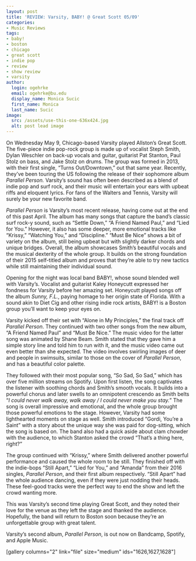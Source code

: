```yaml
---
layout: post
title: 'REVIEW: Varsity, BABY! @ Great Scott 05/09'
categories:
- Music Reviews
tags:
- baby!
- boston
- chicago
- great scott
- indie pop
- review
- show review
- varsity
author:
  login: ogehrke
  email: ogehrke@bu.edu
  display_name: Monica Sucic
  first_name: Monica
  last_name: Sucic
image:
  src: /assets/use-this-one-636x424.jpg
  alt: post lead image
---
```

On Wednesday May 9, Chicago-based Varsity played Allston’s Great Scott. The five-piece indie pop-rock group is made up of vocalist Steph Smith, Dylan Weschler on back-up vocals and guitar, guitarist Pat Stanton, Paul Stolz on bass, and Jake Stolz on drums. The group was formed in 2013, with their first single, “Turns Out/Downtown,” out that same year. Recently, they’ve been touring the US following the release of their sophomore album _Parallel Person._ Varsity’s sound has often been described as a blend of indie pop and surf rock, and their music will entertain your ears with upbeat riffs and eloquent lyrics. For fans of the Walters and Tennis, Varsity will surely be your new favorite band.

_Parallel Person_ is Varsity’s most recent release, having come out at the end of this past April. The album has many songs that capture the band’s classic surf rock-y sound, such as “Settle Down,” “A Friend Named Paul,” and “Lied for You.” However, it also has some deeper, more emotional tracks like “Krissy,” “Watching You,” and “Discipline.” “Must Be Nice” shows a bit of variety on the album, still being upbeat but with slightly darker chords and unique bridges. Overall, the album showcases Smith’s beautiful vocals and the musical dexterity of the whole group. It builds on the strong foundation of their 2015 self-titled album and proves that they’re able to try new tactics while still maintaining their individual sound.

Opening for the night was local band BABY!, whose sound blended well with Varsity’s. Vocalist and guitarist Kaley Honeycutt expressed her fondness for Varsity before her amazing set. Honeycutt played songs off the album _Sunny, F.L._, paying homage to her origin state of Florida. With a sound akin to Diet Cig and other rising indie rock artists, BABY! is a Boston group you’ll want to keep your eyes on. 

Varsity kicked off their set with “Alone in My Principles,” the final track off _Parallel Person_. They continued with two other songs from the new album, “A Friend Named Paul” and “Must Be Nice.” The music video for the latter song was animated by Shane Beam. Smith stated that they gave him a simple story line and told him to run with it, and the music video came out even better than she expected. The video involves swirling images of deer and people in swimsuits, similar to those on the cover of _Parallel Person_, and has a beautiful color palette.

They followed with their most popular song, “So Sad, So Sad,” which has over five million streams on Spotify. Upon first listen, the song captivates the listener with soothing chords and Smith’s smooth vocals. It builds into a powerful chorus and later swells to an omnipotent crescendo as Smith belts “_I could never walk away, walk away / I could never make you stay._” The song is overall impressive and emotional, and the whole group brought those powerful emotions to the stage. However, Varsity had some lighthearted moments on stage as well. Smith introduced “Gordi, You’re a Saint” with a story about the unique way she was paid for dog-sitting, which the song is based on. The band also had a quick aside about clam chowder with the audience, to which Stanton asked the crowd “That’s a thing here, right?”

The group continued with “Krissy,” where Smith delivered another powerful performance and caused the whole room to be still. They finished off with the indie-bops “Still Apart,” “Lied for You,” and “Amanda” from their 2016 singles, _Parallel Person_, and their first album respectively. “Still Apart” had the whole audience dancing, even if they were just nodding their heads. These feel-good tracks were the perfect way to end the show and left the crowd wanting more.

This was Varsity’s second time playing Great Scott, and they noted their love for the venue as they left the stage and thanked the audience. Hopefully, the band will return to Boston soon because they’re an unforgettable group with great talent.

Varsity’s second album, _Parallel Person_, is out now on Bandcamp, Spotify, and Apple Music.

\[gallery columns="2" link="file" size="medium" ids="1626,1627,1628"\]